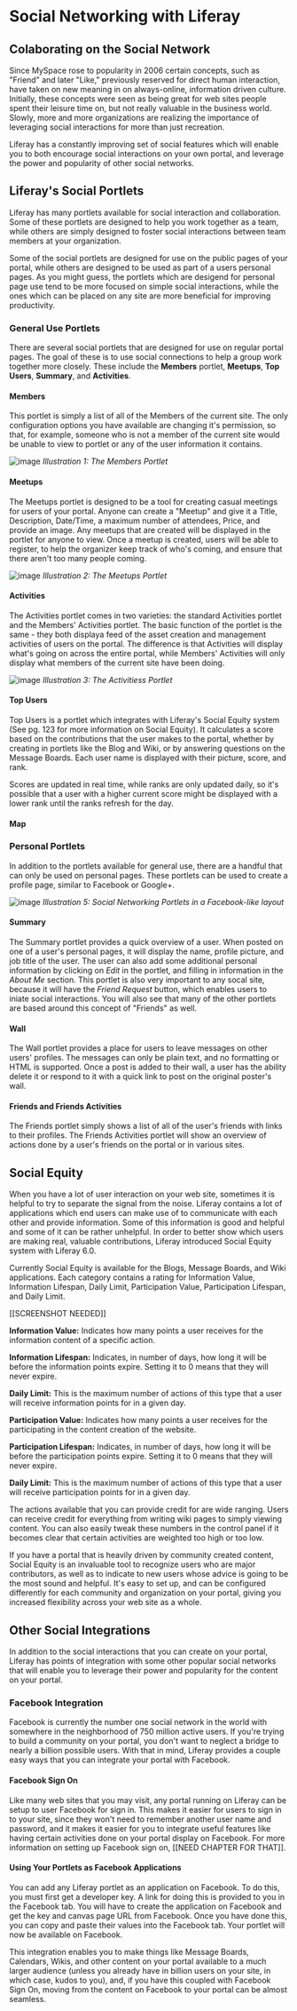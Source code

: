 # Social Networking with Liferay

## Colaborating on the Social Network

Since MySpace rose to popularity in 2006 certain concepts, such as "Friend" and later "Like," previously reserved for direct human interaction, have taken on new meaning in on always-online, information driven culture. Initially, these concepts were seen as being great for web sites people spent their leisure time on, but not really valuable in the business world. Slowly, more and more organizations are realizing the importance of leveraging social interactions for more than just recreation.

Liferay has a constantly improving set of social features which will enable you to both encourage social interactions on your own portal, and leverage the power and popularity of other social networks.

## Liferay's Social Portlets
	
Liferay has many portlets available for social interaction and collaboration. Some of these portlets are designed to help you work together as a team, while others are simply designed to foster social interactions between team members at your organization.

Some of the social portlets are designed for use on the public pages of your portal, while others are designed to be used as part of a users personal pages. As you might guess, the portlets which are desigend for personal page use tend to be more focused on simple social interactions, while the ones which can be placed on any site are more beneficial for improving productivity. 

### General Use Portlets

There are several social portlets that are designed for use on regular portal pages. The goal of these is to use social connections to help a group work together more closely. These include the **Members** portlet, **Meetups**, **Top Users**, **Summary**, and **Activities**.


#### Members

This portlet is simply a list of all of the Members of the current site. The only configuration options you have available are changing it's permission, so that, for example, someone who is not a member of the current site would be unable to view to portlet or any of the user information it contains.

![image](../../images/XX-social-networking-members-portlet.png)
*Illustration 1: The Members Portlet*

#### Meetups

The Meetups portlet is designed to be a tool for creating casual meetings for users of your portal. Anyone can create a "Meetup" and give it a Title, Description, Date/Time, a maximum number of attendees, Price, and provide an image. Any meetups that are created will be displayed in the portlet for anyone to view. Once a meetup is created, users will be able to register, to help the organizer keep track of who's coming, and ensure that there aren't too many people coming.

![image](../../images/XX-social-networking-meetups.png)
*Illustration 2: The Meetups Portlet*

#### Activities

The Activities portlet comes in two varieties: the standard Activities portlet and the Members' Activities portlet. The basic function of the portlet is the same - they both displaya feed of the asset creation and management activities of users on the portal. The difference is that Activities will display what's going on across the entire portal, while Members' Activities will only display what members of the current site have been doing.

![image](../../images/XX-social-networking-activities.png)
*Illustration 3: The Activitiess Portlet*

#### Top Users

Top Users is a portlet which integrates with Liferay's Social Equity system (See pg. 123 for more information on Social Equity). It calculates a score based on the contributions that the user makes to the portal, whether by creating in portlets like the Blog and Wiki, or by answering questions on the Message Boards. Each user name is displayed with their picture, score, and rank.

Scores are updated in real time, while ranks are only updated daily, so it's possible that a user with a higher current score might be displayed with a lower rank until the ranks refresh for the day. 

#### Map

### Personal Portlets

In addition to the portlets available for general use, there are a handful that can only be used on personal pages. These portlets can be used to create a profile page, similar to Facebook or Google+. 

![image](../../images/XX-social-networking-personal-portlets.png)
*Illustration 5: Social Networking Portlets in a Facebook-like layout*

#### Summary

The Summary portlet provides a quick overview of a user. When posted on one of a user's personal pages, it will display the name, profile picture, and job title of the user. The user can also add some additional personal information by clicking on *Edit* in the portlet, and filling in information in the *About Me* section.
This portlet is also very important to any socal site, because it will have the *Friend Request* button, which enables users to iniate social interactions. You will also see that many of the other portlets are based around this concept of "Friends" as well.

#### Wall

The Wall portlet provides a place for users to leave messages on other users' profiles. The messages can only be plain text, and no formatting or HTML is supported. Once a post is added to their wall, a user has the ability delete it or respond to it with a quick link to post on the original poster's wall.

#### Friends and Friends Activities

The Friends portlet simply shows a list of all of the user's friends with links to their profiles. The Friends Activities portlet will show an overview of actions done by a user's friends on the portal or in various sites.

## Social Equity

When you have a lot of user interaction on your web site, sometimes it is helpful to try to separate the signal from the noise. Liferay contains a lot of applications which end users can make use of to communicate with each other and provide information. Some of this information is good and helpful and some of it can be rather unhelpful. In order to better show which users are making real, valuable contributions, Liferay introduced Social Equity system with Liferay 6.0.

Currently Social Equity is available for the Blogs, Message Boards, and Wiki applications. Each category contains a rating for Information Value, Information Lifespan, Daily Limit, Participation Value, Participation Lifespan, and Daily Limit.

[[SCREENSHOT NEEDED]]

**Information Value:** Indicates how many points a user receives for the information content of a specific action.

**Information Lifespan:** Indicates, in number of days, how long it will be before the information points expire. Setting it to 0 means that they will never expire.

**Daily Limit:** This is the maximum number of actions of this type that a user will receive information points for in a given day.

**Participation Value:** Indicates how many points a user receives for the participating in the content creation of the website.

**Participation Lifespan:** Indicates, in number of days, how long it will be before the participation points expire. Setting it to 0 means that they will never expire.

**Daily Limit:** This is the maximum number of actions of this type that a user will receive participation points for in a given day.

The actions available that you can provide credit for are wide ranging. Users can receive credit for everything from writing wiki pages to simply viewing content. You can also easily tweak these numbers in the control panel if it becomes clear that certain activities are weighted too high or too low.

If you have a portal that is heavily driven by community created content, Social Equity is an invaluable tool to recognize users who are major contributors, as well as to indicate to new users whose advice is going to be the most sound and helpful. It's easy to set up, and can be configured differently for each community and organization on your portal, giving you increased flexibility across your web site as a whole.

## Other Social Integrations

In addition to the social interactions that you can create on your portal, Liferay has points of integration with some other popular social networks that will enable you to leverage their power and popularity for the content on your portal.
	
### Facebook Integration
	
Facebook is currently the number one social network in the world with somewhere in the neighborhood of 750 million active users. If you're trying to build a community on your portal, you don't want to neglect a bridge to nearly a billion possible users. With that in mind, Liferay provides a couple easy ways that you can integrate your portal with Facebook.

#### Facebook Sign On

Like many web sites that you may visit, any portal running on Liferay can be setup to user Facebook for sign in. This makes it easier for users to sign in to your site, since they won't need to remember another user name and password, and it makes it easier for you to integrate useful features like having certain activities done on your portal display on Facebook. For more information on setting up Facebook sign on, [[NEED CHAPTER FOR THAT]].

#### Using Your Portlets as Facebook Applications

You can add any Liferay portlet as an application on Facebook. To do this, you must first get a developer key. A link for doing this is provided to you in the Facebook tab. You will have to create the application on Facebook and get the key and canvas page URL from Facebook. Once you have done this, you can copy and paste their values into the Facebook tab. Your portlet will now be available on Facebook.

This integration enables you to make things like Message Boards, Calendars, Wikis, and other content on your portal available to a much larger audience (unless you already have in billion users on your site, in which case, kudos to you), and, if you have this coupled with Facebook Sign On, moving from the content on Facebook to your portal can be almost seamless.
